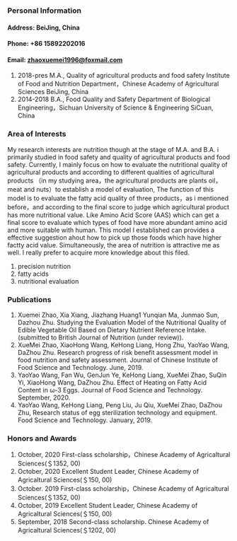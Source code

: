 ### Personal Information
#### Address: BeiJing, China
#### Phone: +86 15892202016
#### Email: zhaoxuemei1996@foxmail.com
1. 2018-pres   M.A., Quality of agricultural products and food safety
            Institute of Food and Nutrition Department，Chinese Academy of Agricultural Sciences
            BeiJing, China
2. 2014-2018   B.A., Food Quality and Safety 
            Department of Biological Engineering，Sichuan University of Science & Engineering
            SiCuan, China
### Area of Interests
My research interests are nutrition though at the stage of M.A. and B.A. i primarily studied in food safety and quality of agricultural products and food safety. Currently, I mainly focus on how to evaluate the nutritional quality of agricultural products and according to different qualities of agricultural products （in my studying area，the agricultural products are plants oil，meat and nuts）to establish a model of evaluation, The function of this model is to evaluate the fatty acid quality of three products，as i mentioned before，and according to the final score to judge which agricultural product has more nutritional value. Like Amino Acid Score (AAS) which can get a final score to evaluate which types of food have more abundant amino acid and more suitable with human. This model I established can provides a effective suggestion ahout how to pick up those foods which have higher factty acid value. Simultaneously, the area of nutrition is attractive me as well. I really prefer to acquire more knowledge about this filed.

1. precision nutrition
2. fatty acids
3. nutritional evaluation
### Publications
1. Xuemei Zhao, Xia Xiang, Jiazhang Huang1 Yunqian Ma, Junmao Sun, Dazhou Zhu. Studying the Evaluation Model of the Nutritional Quality of Edible Vegetable Oil Based on Dietary Nutrient Reference Intake. (submitted to British Journal of Nutrition (under review)).
2. XueMei Zhao, XiaoHong Wang, KeHong Liang, Hong Zhu, YaoYao Wang, DaZhou Zhu. Research progress of risk benefit assessment model in food nutrition and safety assessment. Journal of Chinese Institute of Food Science and Technology. June, 2019.
3. YaoYao Wang, Fan Wu, GenJun Ye, KeHong Liang, XueMei Zhao, SuQin Yi, XiaoHong Wang, DaZhou Zhu. Effect of Heating on Fatty Acid Content in ω-3 Eggs. Journal of Food Science and Technology. September, 2020.
4. YaoYao Wang, KeHong Liang, Peng Liu, Ju Qiu, XueMei Zhao, DaZhou Zhu, Research status of egg sterilization technology and equipment. Food Science and Technology. January, 2019.
### Honors and Awards
1. October, 2020     First-class scholarship，Chinese Academy of Agricaltural Sciences(＄1352, 00)
2. October, 2020     Excellent Student Leader, Chinese Academy of Agricaltural Sciences(＄150, 00)
3. October. 2019     First-class scholarship，Chinese Academy of Agricaltural Sciences(＄1352, 00)
4. October, 2019     Excellent Student Leader, Chinese Academy of Agricaltural Sciences(＄150, 00)
5. September, 2018   Second-class scholarship. Chinese Academy of Agricaltural Sciences(＄1202, 00)
